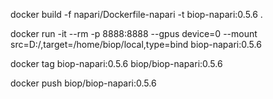 docker build -f napari/Dockerfile-napari  -t biop-napari:0.5.6 .

docker run -it --rm -p 8888:8888 --gpus device=0  --mount src=D:/,target=/home/biop/local,type=bind biop-napari:0.5.6

docker tag biop-napari:0.5.6 biop/biop-napari:0.5.6

docker push biop/biop-napari:0.5.6
```